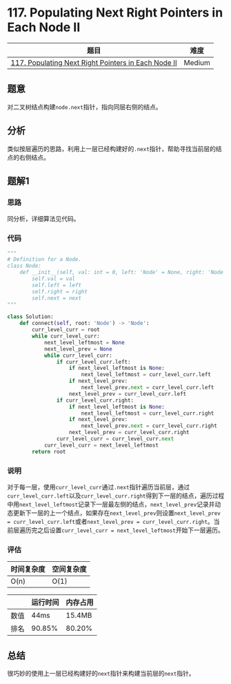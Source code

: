 # 117. Populating Next Right Pointers in Each Node II

| 题目 | 难度 |
| ---- | ---- |
| [117. Populating Next Right Pointers in Each Node II](https://leetcode.com/problems/populating-next-right-pointers-in-each-node-ii/) | Medium |

## 题意

对二叉树结点构建`node.next`指针，指向同层右侧的结点。

## 分析

类似按层遍历的思路，利用上一层已经构建好的`.next`指针，帮助寻找当前层的结点的右侧结点。

## 题解1

### 思路

同分析，详细算法见代码。

### 代码

```python
"""
# Definition for a Node.
class Node:
    def __init__(self, val: int = 0, left: 'Node' = None, right: 'Node' = None, next: 'Node' = None):
        self.val = val
        self.left = left
        self.right = right
        self.next = next
"""

class Solution:
    def connect(self, root: 'Node') -> 'Node':
        curr_level_curr = root
        while curr_level_curr:
            next_level_leftmost = None
            next_level_prev = None
            while curr_level_curr:
                if curr_level_curr.left:
                    if next_level_leftmost is None:
                        next_level_leftmost = curr_level_curr.left
                    if next_level_prev:
                        next_level_prev.next = curr_level_curr.left
                    next_level_prev = curr_level_curr.left
                if curr_level_curr.right:
                    if next_level_leftmost is None:
                        next_level_leftmost = curr_level_curr.right
                    if next_level_prev:
                        next_level_prev.next = curr_level_curr.right
                    next_level_prev = curr_level_curr.right
                curr_level_curr = curr_level_curr.next
            curr_level_curr = next_level_leftmost
        return root
```

### 说明

对于每一层，使用`curr_level_curr`通过`.next`指针遍历当前层，通过`curr_level_curr.left`以及`curr_level_curr.right`得到下一层的结点，遍历过程中用`next_level_leftmost`记录下一层最左侧的结点，`next_level_prev`记录并动态更新下一层的上一个结点，如果存在`next_level_prev`则设置`next_level_prev = curr_level_curr.left`或者`next_level_prev = curr_level_curr.right`。当前层遍历完之后设置`curr_level_curr = next_level_leftmost`开始下一层遍历。

### 评估

| 时间复杂度 | 空间复杂度 |
| ---- | ---- |
| O(n) | O(1) |

| | 运行时间 | 内存占用 |
| ---- | ---- | ---- |
| 数值 | 44ms | 15.4MB |
| 排名 | 90.85% | 80.20% |

## 总结

很巧妙的使用上一层已经构建好的`next`指针来构建当前层的`next`指针。
